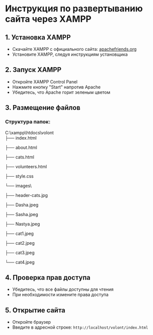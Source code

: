 # Инструкция по развертыванию сайта через XAMPP

## 1. Установка XAMPP
- Скачайте XAMPP с официального сайта: [apachefriends.org](https://www.apachefriends.org/)
- Установите XAMPP, следуя инструкциям установщика

## 2. Запуск XAMPP
- Откройте XAMPP Control Panel
- Нажмите кнопку "Start" напротив Apache
- Убедитесь, что Apache горит зеленым цветом

## 3. Размещение файлов
### Структура папок:
C:\xampp\htdocs\volont\
├── index.html

├── about.html

├── cats.html

├── volunteers.html

├── style.css

└── images\

  ├── header-cats.jpg
  
  ├── Dasha.jpeg
  
  ├── Sasha.jpeg
  
  ├── Nastya.jpeg
  
  ├── cat1.jpeg
  
  ├── cat2.jpeg
  
  ├── cat3.jpeg
  
  └── cat4.jpeg
## 4. Проверка прав доступа
- Убедитесь, что все файлы доступны для чтения
- При необходимости измените права доступа

## 5. Открытие сайта
- Откройте браузер
- Введите в адресной строке: `http://localhost/volont/index.html`
